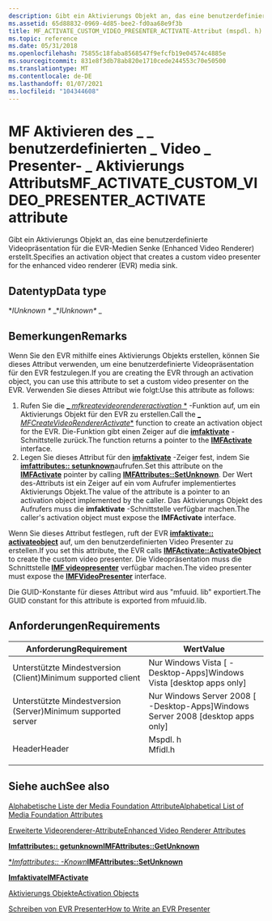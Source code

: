 ```yaml
---
description: Gibt ein Aktivierungs Objekt an, das eine benutzerdefinierte Videopräsentation für die EVR-Medien Senke (Enhanced Video Renderer) erstellt.
ms.assetid: 65d88832-0969-4d85-bee2-fd0aa68e9f3b
title: MF_ACTIVATE_CUSTOM_VIDEO_PRESENTER_ACTIVATE-Attribut (mspdl. h)
ms.topic: reference
ms.date: 05/31/2018
ms.openlocfilehash: 75855c18faba8568547f9efcfb19e04574c4885e
ms.sourcegitcommit: 831e8f3db78ab820e1710cede244553c70e50500
ms.translationtype: MT
ms.contentlocale: de-DE
ms.lasthandoff: 01/07/2021
ms.locfileid: "104344608"
---
```

# <a name="mf_activate_custom_video_presenter_activate-attribute"></a><span data-ttu-id="4e9a0-103">MF Aktivieren des \_ \_ benutzerdefinierten \_ Video \_ Presenter- \_ Aktivierungs Attributs</span><span class="sxs-lookup"><span data-stu-id="4e9a0-103">MF\_ACTIVATE\_CUSTOM\_VIDEO\_PRESENTER\_ACTIVATE attribute</span></span>

<span data-ttu-id="4e9a0-104">Gibt ein Aktivierungs Objekt an, das eine benutzerdefinierte Videopräsentation für die EVR-Medien Senke (Enhanced Video Renderer) erstellt.</span><span class="sxs-lookup"><span data-stu-id="4e9a0-104">Specifies an activation object that creates a custom video presenter for the enhanced video renderer (EVR) media sink.</span></span>

## <a name="data-type"></a><span data-ttu-id="4e9a0-105">Datentyp</span><span class="sxs-lookup"><span data-stu-id="4e9a0-105">Data type</span></span>

<span data-ttu-id="4e9a0-106">\**IUnknown \** _</span><span class="sxs-lookup"><span data-stu-id="4e9a0-106">\**IUnknown\** _</span></span>

## <a name="remarks"></a><span data-ttu-id="4e9a0-107">Bemerkungen</span><span class="sxs-lookup"><span data-stu-id="4e9a0-107">Remarks</span></span>

<span data-ttu-id="4e9a0-108">Wenn Sie den EVR mithilfe eines Aktivierungs Objekts erstellen, können Sie dieses Attribut verwenden, um eine benutzerdefinierte Videopräsentation für den EVR festzulegen.</span><span class="sxs-lookup"><span data-stu-id="4e9a0-108">If you are creating the EVR through an activation object, you can use this attribute to set a custom video presenter on the EVR.</span></span> <span data-ttu-id="4e9a0-109">Verwenden Sie dieses Attribut wie folgt:</span><span class="sxs-lookup"><span data-stu-id="4e9a0-109">Use this attribute as follows:</span></span>

1.  <span data-ttu-id="4e9a0-110">Rufen Sie die [_ *mfkreatevideorendereractivation* \*](/windows/desktop/api/mfidl/nf-mfidl-mfcreatevideorendereractivate) -Funktion auf, um ein Aktivierungs Objekt für den EVR zu erstellen.</span><span class="sxs-lookup"><span data-stu-id="4e9a0-110">Call the [_ *MFCreateVideoRendererActivate*\*](/windows/desktop/api/mfidl/nf-mfidl-mfcreatevideorendereractivate) function to create an activation object for the EVR.</span></span> <span data-ttu-id="4e9a0-111">Die-Funktion gibt einen Zeiger auf die [**imfaktivate**](/windows/desktop/api/mfobjects/nn-mfobjects-imfactivate) -Schnittstelle zurück.</span><span class="sxs-lookup"><span data-stu-id="4e9a0-111">The function returns a pointer to the [**IMFActivate**](/windows/desktop/api/mfobjects/nn-mfobjects-imfactivate) interface.</span></span>
2.  <span data-ttu-id="4e9a0-112">Legen Sie dieses Attribut für den [**imfaktivate**](/windows/desktop/api/mfobjects/nn-mfobjects-imfactivate) -Zeiger fest, indem Sie [**imfattributes:: setunknown**](/windows/desktop/api/mfobjects/nf-mfobjects-imfattributes-setunknown)aufrufen.</span><span class="sxs-lookup"><span data-stu-id="4e9a0-112">Set this attribute on the [**IMFActivate**](/windows/desktop/api/mfobjects/nn-mfobjects-imfactivate) pointer by calling [**IMFAttributes::SetUnknown**](/windows/desktop/api/mfobjects/nf-mfobjects-imfattributes-setunknown).</span></span> <span data-ttu-id="4e9a0-113">Der Wert des-Attributs ist ein Zeiger auf ein vom Aufrufer implementiertes Aktivierungs Objekt.</span><span class="sxs-lookup"><span data-stu-id="4e9a0-113">The value of the attribute is a pointer to an activation object implemented by the caller.</span></span> <span data-ttu-id="4e9a0-114">Das Aktivierungs Objekt des Aufrufers muss die **imfaktivate** -Schnittstelle verfügbar machen.</span><span class="sxs-lookup"><span data-stu-id="4e9a0-114">The caller's activation object must expose the **IMFActivate** interface.</span></span>

<span data-ttu-id="4e9a0-115">Wenn Sie dieses Attribut festlegen, ruft der EVR [**imfaktivate:: activateobject**](/windows/desktop/api/mfobjects/nf-mfobjects-imfactivate-activateobject) auf, um den benutzerdefinierten Video Presenter zu erstellen.</span><span class="sxs-lookup"><span data-stu-id="4e9a0-115">If you set this attribute, the EVR calls [**IMFActivate::ActivateObject**](/windows/desktop/api/mfobjects/nf-mfobjects-imfactivate-activateobject) to create the custom video presenter.</span></span> <span data-ttu-id="4e9a0-116">Die Videopräsentation muss die Schnittstelle [**IMF videopresenter**](/windows/desktop/api/evr/nn-evr-imfvideopresenter) verfügbar machen.</span><span class="sxs-lookup"><span data-stu-id="4e9a0-116">The video presenter must expose the [**IMFVideoPresenter**](/windows/desktop/api/evr/nn-evr-imfvideopresenter) interface.</span></span>

<span data-ttu-id="4e9a0-117">Die GUID-Konstante für dieses Attribut wird aus "mfuuid. lib" exportiert.</span><span class="sxs-lookup"><span data-stu-id="4e9a0-117">The GUID constant for this attribute is exported from mfuuid.lib.</span></span>

## <a name="requirements"></a><span data-ttu-id="4e9a0-118">Anforderungen</span><span class="sxs-lookup"><span data-stu-id="4e9a0-118">Requirements</span></span>



| <span data-ttu-id="4e9a0-119">Anforderung</span><span class="sxs-lookup"><span data-stu-id="4e9a0-119">Requirement</span></span> | <span data-ttu-id="4e9a0-120">Wert</span><span class="sxs-lookup"><span data-stu-id="4e9a0-120">Value</span></span> |
|-------------------------------------|------------------------------------------------------------------------------------|
| <span data-ttu-id="4e9a0-121">Unterstützte Mindestversion (Client)</span><span class="sxs-lookup"><span data-stu-id="4e9a0-121">Minimum supported client</span></span><br/> | <span data-ttu-id="4e9a0-122">Nur Windows Vista \[ -Desktop-Apps\]</span><span class="sxs-lookup"><span data-stu-id="4e9a0-122">Windows Vista \[desktop apps only\]</span></span><br/>                                     |
| <span data-ttu-id="4e9a0-123">Unterstützte Mindestversion (Server)</span><span class="sxs-lookup"><span data-stu-id="4e9a0-123">Minimum supported server</span></span><br/> | <span data-ttu-id="4e9a0-124">Nur Windows Server 2008 \[ -Desktop-Apps\]</span><span class="sxs-lookup"><span data-stu-id="4e9a0-124">Windows Server 2008 \[desktop apps only\]</span></span><br/>                               |
| <span data-ttu-id="4e9a0-125">Header</span><span class="sxs-lookup"><span data-stu-id="4e9a0-125">Header</span></span><br/>                   | <dl> <span data-ttu-id="4e9a0-126"><dt>Mspdl. h</dt></span><span class="sxs-lookup"><span data-stu-id="4e9a0-126"><dt>Mfidl.h</dt></span></span> </dl> |



## <a name="see-also"></a><span data-ttu-id="4e9a0-127">Siehe auch</span><span class="sxs-lookup"><span data-stu-id="4e9a0-127">See also</span></span>

<dl> <dt>

[<span data-ttu-id="4e9a0-128">Alphabetische Liste der Media Foundation Attribute</span><span class="sxs-lookup"><span data-stu-id="4e9a0-128">Alphabetical List of Media Foundation Attributes</span></span>](alphabetical-list-of-media-foundation-attributes.md)
</dt> <dt>

[<span data-ttu-id="4e9a0-129">Erweiterte Videorenderer-Attribute</span><span class="sxs-lookup"><span data-stu-id="4e9a0-129">Enhanced Video Renderer Attributes</span></span>](enhanced-video-renderer-attributes.md)
</dt> <dt>

[<span data-ttu-id="4e9a0-130">**Imfattributes:: getunknown**</span><span class="sxs-lookup"><span data-stu-id="4e9a0-130">**IMFAttributes::GetUnknown**</span></span>](/windows/desktop/api/mfobjects/nf-mfobjects-imfattributes-getunknown)
</dt> <dt>

[<span data-ttu-id="4e9a0-131">\**Imfattributes:: *-Known**</span><span class="sxs-lookup"><span data-stu-id="4e9a0-131">**IMFAttributes::SetUnknown**</span></span>](/windows/desktop/api/mfobjects/nf-mfobjects-imfattributes-setunknown)
</dt> <dt>

[<span data-ttu-id="4e9a0-132">**Imfaktivate**</span><span class="sxs-lookup"><span data-stu-id="4e9a0-132">**IMFActivate**</span></span>](/windows/desktop/api/mfobjects/nn-mfobjects-imfactivate)
</dt> <dt>

[<span data-ttu-id="4e9a0-133">Aktivierungs Objekte</span><span class="sxs-lookup"><span data-stu-id="4e9a0-133">Activation Objects</span></span>](activation-objects.md)
</dt> <dt>

[<span data-ttu-id="4e9a0-134">Schreiben von EVR Presenter</span><span class="sxs-lookup"><span data-stu-id="4e9a0-134">How to Write an EVR Presenter</span></span>](how-to-write-an-evr-presenter.md)
</dt> </dl>

 

 




